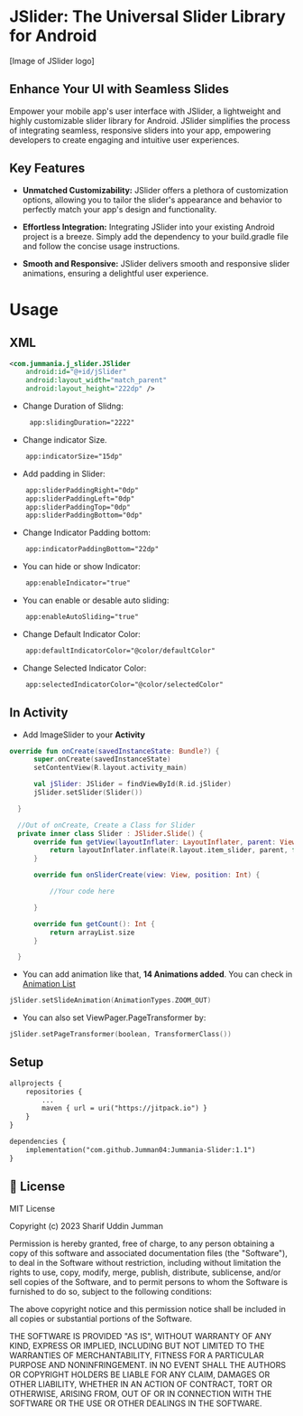 # JSlider: The Universal Slider Library for Android

[Image of JSlider logo]

## Enhance Your UI with Seamless Slides

Empower your mobile app's user interface with JSlider, a lightweight and highly customizable slider library for Android. JSlider simplifies the process of integrating seamless, responsive sliders into your app, empowering developers to create engaging and intuitive user experiences.

## Key Features

* **Unmatched Customizability:** JSlider offers a plethora of customization options, allowing you to tailor the slider's appearance and behavior to perfectly match your app's design and functionality.

* **Effortless Integration:** Integrating JSlider into your existing Android project is a breeze. Simply add the dependency to your build.gradle file and follow the concise usage instructions.

* **Smooth and Responsive:** JSlider delivers smooth and responsive slider animations, ensuring a delightful user experience.

# Usage

## XML
```xml
<com.jummania.j_slider.JSlider
    android:id="@+id/jSlider"
    android:layout_width="match_parent"
    android:layout_height="222dp" />
```

-   Change Duration of Slidng:
```xml  
     app:slidingDuration="2222"
```  
-   Change indicator Size.
```xml  
    app:indicatorSize="15dp"
```  
-   Add padding in Slider: 
```xml  
    app:sliderPaddingRight="0dp"
    app:sliderPaddingLeft="0dp"
    app:sliderPaddingTop="0dp"
    app:sliderPaddingBottom="0dp"
```
-   Change Indicator Padding bottom:
```xml  
    app:indicatorPaddingBottom="22dp"
```  
-   You can hide or show Indicator: 
```xml  
    app:enableIndicator="true"
```

-   You can enable or desable auto sliding: 
```xml  
    app:enableAutoSliding="true"
```  
-   Change Default Indicator Color: 
```xml  
    app:defaultIndicatorColor="@color/defaultColor"
```
-   Change Selected Indicator Color: 
```xml  
    app:selectedIndicatorColor="@color/selectedColor"
```

## In Activity
-   Add ImageSlider to your **Activity**
  ```kt
override fun onCreate(savedInstanceState: Bundle?) {
        super.onCreate(savedInstanceState)
        setContentView(R.layout.activity_main)

        val jSlider: JSlider = findViewById(R.id.jSlider)
        jSlider.setSlider(Slider())

    }

    //Out of onCreate, Create a Class for Slider
    private inner class Slider : JSlider.Slide() {
        override fun getView(layoutInflater: LayoutInflater, parent: ViewGroup): View {
            return layoutInflater.inflate(R.layout.item_slider, parent, false)
        }

        override fun onSliderCreate(view: View, position: Int) {

            //Your code here

        }

        override fun getCount(): Int {
            return arrayList.size
        }

    }
```
-   You can add animation like that, <b>14 Animations added</b>. You can check in <a href="https://github.com/denzcoskun/ImageSlideshow/blob/master/imageslider/src/main/java/com/denzcoskun/imageslider/constants/AnimationTypes.kt"> Animation List </a>
```kt  
jSlider.setSlideAnimation(AnimationTypes.ZOOM_OUT)
```
-   You can also set ViewPager.PageTransformer by:
```kt  
jSlider.setPageTransformer(boolean, TransformerClass())
```

## Setup

```xml  ##
allprojects {
	repositories {
		...
		maven { url = uri("https://jitpack.io") }
	}
}
```
```xml
dependencies {
	implementation("com.github.Jumman04:Jummania-Slider:1.1")
}
```

## 📄 License
MIT License

Copyright (c) 2023 Sharif Uddin Jumman

Permission is hereby granted, free of charge, to any person obtaining a copy
of this software and associated documentation files (the "Software"), to deal
in the Software without restriction, including without limitation the rights
to use, copy, modify, merge, publish, distribute, sublicense, and/or sell
copies of the Software, and to permit persons to whom the Software is
furnished to do so, subject to the following conditions:

The above copyright notice and this permission notice shall be included in all
copies or substantial portions of the Software.

THE SOFTWARE IS PROVIDED "AS IS", WITHOUT WARRANTY OF ANY KIND, EXPRESS OR
IMPLIED, INCLUDING BUT NOT LIMITED TO THE WARRANTIES OF MERCHANTABILITY,
FITNESS FOR A PARTICULAR PURPOSE AND NONINFRINGEMENT. IN NO EVENT SHALL THE
AUTHORS OR COPYRIGHT HOLDERS BE LIABLE FOR ANY CLAIM, DAMAGES OR OTHER
LIABILITY, WHETHER IN AN ACTION OF CONTRACT, TORT OR OTHERWISE, ARISING FROM,
OUT OF OR IN CONNECTION WITH THE SOFTWARE OR THE USE OR OTHER DEALINGS IN THE
SOFTWARE.

